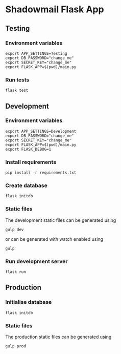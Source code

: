 # Shadowmail Flask App

## Testing

### Environment variables

    export APP_SETTINGS=Testing
    export DB_PASSWORD="change_me"
    export SECRET_KEY="change_me"
    export FLASK_APP=$(pwd)/main.py

### Run tests

    flask test

## Development

### Environment variables

    export APP_SETTINGS=Development
    export DB_PASSWORD="change_me"
    export SECRET_KEY="change_me"
    export FLASK_APP=$(pwd)/main.py
    export FLASK_DEBUG=1

### Install requirements

    pip install -r requirements.txt

### Create database

    flask initdb

### Static files

The development static files can be generated using

    gulp dev

or can be generated with watch enabled using

    gulp

### Run development server

    flask run

## Production

### Initialise database

    flask initdb

### Static files

The production static files can be generated using

    gulp prod
